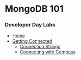 # MongoDB 101
### Developer Day Labs

* [Home](/)
* [Getting Connected](lab1/)
    * [Connection Strings](lab1/lab1-1.md)
    * [Connecting with Compass](lab1/lab1-2.md)